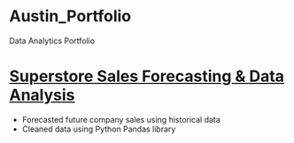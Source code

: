 # Austin_Portfolio
Data Analytics Portfolio


# [Superstore Sales Forecasting & Data Analysis](https://github.com/acrumx/SuperstoreSalesData)

* Forecasted future company sales using historical data
* Cleaned data using Python Pandas library
